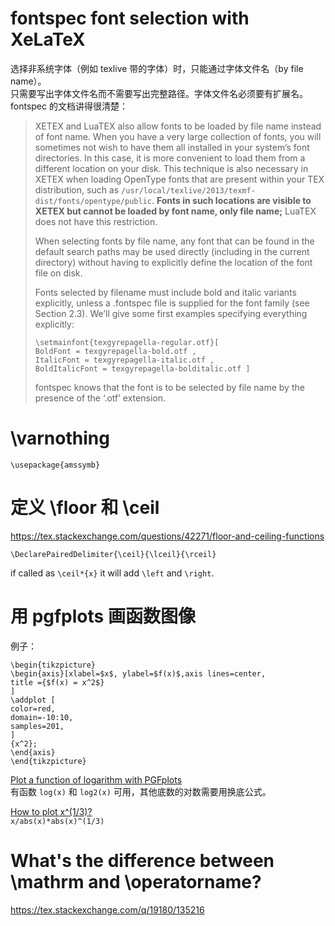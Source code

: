 # fontspec font selection with XeLaTeX

选择非系统字体（例如 texlive 带的字体）时，只能通过字体文件名（by file name）。  
只需要写出字体文件名而不需要写出完整路径。字体文件名必须要有扩展名。  
fontspec 的文档讲得很清楚：
> XETEX and LuaTEX also allow fonts to be loaded by file name instead of font name. When you
have a very large collection of fonts, you will sometimes not wish to have them all installed
in your system’s font directories. In this case, it is more convenient to load them from a different
location on your disk. This technique is also necessary in XETEX when loading OpenType
fonts that are present within your TEX distribution, such as `/usr/local/texlive/2013/texmf-dist/fonts/opentype/public`.
> **Fonts in such locations are visible to XETEX but cannot be loaded by font name, only file name;** LuaTEX does not have this restriction.
> 
> When selecting fonts by file name, any font that can be found in the default search paths
may be used directly (including in the current directory) without having to explicitly define
the location of the font file on disk.
> 
> Fonts selected by filename must include bold and italic variants explicitly, unless a
.fontspec file is supplied for the font family (see Section 2.3). We’ll give some first examples
specifying everything explicitly:
> ```
> \setmainfont{texgyrepagella-regular.otf}[
> BoldFont = texgyrepagella-bold.otf ,
> ItalicFont = texgyrepagella-italic.otf ,
> BoldItalicFont = texgyrepagella-bolditalic.otf ]
> ```
> fontspec knows that the font is to be selected by file name by the presence of the ‘.otf’ extension.


# \varnothing

`\usepackage{amssymb}`

# 定义 \floor 和 \ceil

https://tex.stackexchange.com/questions/42271/floor-and-ceiling-functions

`\DeclarePairedDelimiter{\ceil}{\lceil}{\rceil}`

if called as `\ceil*{x}` it will add `\left` and `\right`.

# 用 pgfplots 画函数图像

例子：
```
\begin{tikzpicture}
\begin{axis}[xlabel=$x$, ylabel=$f(x)$,axis lines=center,
title ={$f(x) = x^2$}
]
\addplot [
color=red,
domain=-10:10,
samples=201,
]
{x^2};
\end{axis}
\end{tikzpicture}
```

[Plot a function of logarithm with PGFplots](https://tex.stackexchange.com/q/444375/135216)  
有函数 `log(x)` 和 `log2(x)` 可用，其他底数的对数需要用换底公式。

[How to plot x^(1/3)?](https://tex.stackexchange.com/q/144454/135216)  
`x/abs(x)*abs(x)^(1/3)`

# What's the difference between \mathrm and \operatorname?

https://tex.stackexchange.com/q/19180/135216
